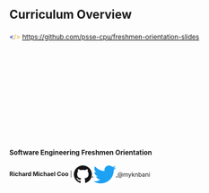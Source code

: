 Curriculum Overview
-------------------

<small>
  <span style="color: darkblue;">&lt;</span><span style="color: goldenrod;">/&gt;</span>
  <a href="https://github.com/psse-cpu/freshmen-orientation-slides">
    https://github.com/psse-cpu/freshmen-orientation-slides
  </a>
</small>

<h4 style="margin-top: 192px; font-size: 0.85em;">
  <span class="course-code">Software Engineering</span>
  <span class="course-title">Freshmen Orientation</span>
</h4>

<div style="font-size: 0.75em; margin-top: 16px;">
  <b>Richard Michael Coo</b> |

  <a href="https://github.com/myknbani">
    <img style="vertical-align: middle" src="images/github-32px.png" alt="github logo">
  </a>
  <a href="https://twitter.com/myknbani">
    <img style="vertical-align: middle" src="images/twitter-32px.png" alt="twitterlogo">
  </a>
  <span style="vertical-align: middle">@myknbani</span>
</div>